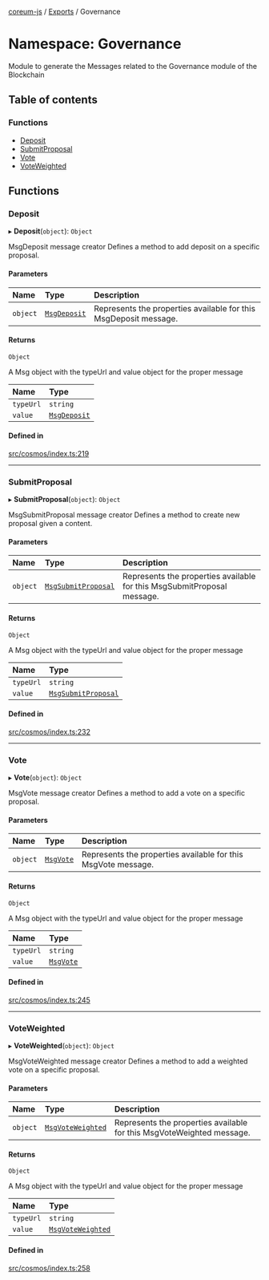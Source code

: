 [coreum-js](../README.md) / [Exports](../modules.md) / Governance

# Namespace: Governance

Module to generate the Messages related to the Governance module of the Blockchain

## Table of contents

### Functions

- [Deposit](Governance.md#deposit)
- [SubmitProposal](Governance.md#submitproposal)
- [Vote](Governance.md#vote)
- [VoteWeighted](Governance.md#voteweighted)

## Functions

### Deposit

▸ **Deposit**(`object`): `Object`

MsgDeposit message creator
Defines a method to add deposit on a specific proposal.

#### Parameters

| Name | Type | Description |
| :------ | :------ | :------ |
| `object` | [`MsgDeposit`](../interfaces/internal_.MsgDeposit.md) | Represents the properties available for this MsgDeposit message. |

#### Returns

`Object`

A Msg object with the typeUrl and value object for the proper message

| Name | Type |
| :------ | :------ |
| `typeUrl` | `string` |
| `value` | [`MsgDeposit`](internal_.md#msgdeposit) |

#### Defined in

[src/cosmos/index.ts:219](https://github.com/PulsaraIO/coreum-js/blob/37352c6/src/cosmos/index.ts#L219)

___

### SubmitProposal

▸ **SubmitProposal**(`object`): `Object`

MsgSubmitProposal message creator
Defines a method to create new proposal given a content.

#### Parameters

| Name | Type | Description |
| :------ | :------ | :------ |
| `object` | [`MsgSubmitProposal`](../interfaces/internal_.MsgSubmitProposal.md) | Represents the properties available for this MsgSubmitProposal message. |

#### Returns

`Object`

A Msg object with the typeUrl and value object for the proper message

| Name | Type |
| :------ | :------ |
| `typeUrl` | `string` |
| `value` | [`MsgSubmitProposal`](internal_.md#msgsubmitproposal) |

#### Defined in

[src/cosmos/index.ts:232](https://github.com/PulsaraIO/coreum-js/blob/37352c6/src/cosmos/index.ts#L232)

___

### Vote

▸ **Vote**(`object`): `Object`

MsgVote message creator
Defines a method to add a vote on a specific proposal.

#### Parameters

| Name | Type | Description |
| :------ | :------ | :------ |
| `object` | [`MsgVote`](../interfaces/internal_.MsgVote.md) | Represents the properties available for this MsgVote message. |

#### Returns

`Object`

A Msg object with the typeUrl and value object for the proper message

| Name | Type |
| :------ | :------ |
| `typeUrl` | `string` |
| `value` | [`MsgVote`](internal_.md#msgvote) |

#### Defined in

[src/cosmos/index.ts:245](https://github.com/PulsaraIO/coreum-js/blob/37352c6/src/cosmos/index.ts#L245)

___

### VoteWeighted

▸ **VoteWeighted**(`object`): `Object`

MsgVoteWeighted message creator
Defines a method to add a weighted vote on a specific proposal.

#### Parameters

| Name | Type | Description |
| :------ | :------ | :------ |
| `object` | [`MsgVoteWeighted`](../interfaces/internal_.MsgVoteWeighted.md) | Represents the properties available for this MsgVoteWeighted message. |

#### Returns

`Object`

A Msg object with the typeUrl and value object for the proper message

| Name | Type |
| :------ | :------ |
| `typeUrl` | `string` |
| `value` | [`MsgVoteWeighted`](internal_.md#msgvoteweighted) |

#### Defined in

[src/cosmos/index.ts:258](https://github.com/PulsaraIO/coreum-js/blob/37352c6/src/cosmos/index.ts#L258)
